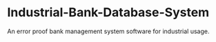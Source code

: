 # Industrial-Bank-Database-System
An error proof bank management system software for industrial usage.
